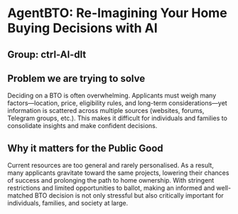 # AgentBTO: Re-Imagining Your Home Buying Decisions with AI
## Group: ctrl-AI-dlt

## Problem we are trying to solve
Deciding on a BTO is often overwhelming. Applicants must weigh many factors—location, price, eligibility rules, and long-term considerations—yet information is scattered across multiple sources (websites, forums, Telegram groups, etc.). This makes it difficult for individuals and families to consolidate insights and make confident decisions.

## Why it matters for the Public Good
Current resources are too general and rarely personalised. As a result, many applicants gravitate toward the same projects, lowering their chances of success and prolonging the path to home ownership. With stringent restrictions and limited opportunities to ballot, making an informed and well-matched BTO decision is not only stressful but also critically important for individuals, families, and society at large.
